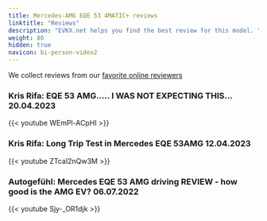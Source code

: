 ```yaml
---
title: Mercedes-AMG EQE 53 4MATIC+ reviews
linktitle: "Reviews"
description: "EVKX.net helps you find the best review for this model. "
weight: 80
hidden: true
navicon: bi-person-video2
---
```

We collect reviews from our [favorite online reviewers](/guides/evreviewers/)

### Kris Rifa: EQE 53 AMG..... I WAS NOT EXPECTING THIS... 20.04.2023

{{< youtube WEmPl-ACpHI >}}

### Kris Rifa: Long Trip Test in Mercedes EQE 53AMG 12.04.2023

{{< youtube ZTcaI2nQw3M >}}

### Autogefühl: Mercedes EQE 53 AMG driving REVIEW - how good is the AMG EV? 06.07.2022

{{< youtube Sjy-_OR1djk >}}

